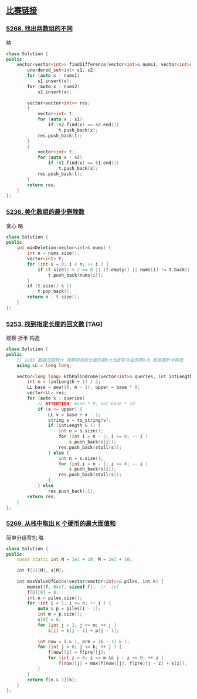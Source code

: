 ## [比赛链接](https://leetcode.cn/contest/weekly-contest-286)


### [5268. 找出两数组的不同](https://leetcode.cn/problems/find-the-difference-of-two-arrays/)

略

```c++
class Solution {
public:
    vector<vector<int>> findDifference(vector<int>& nums1, vector<int>& nums2) {
        unordered_set<int> s1, s2;
        for (auto x : nums1)
            s1.insert(x);
        for (auto x : nums2)
            s2.insert(x);
        
        vector<vector<int>> res;
        {
            vector<int> t;
            for (auto x : s1)
                if (s2.find(x) == s2.end())
                    t.push_back(x);
            res.push_back(t);
        }
        {
            vector<int> t;
            for (auto x : s2)
                if (s1.find(x) == s1.end())
                    t.push_back(x);
            res.push_back(t);
        }
        return res;
    }
};
```


### [5236. 美化数组的最少删除数](https://leetcode.cn/problems/minimum-deletions-to-make-array-beautiful/)

贪心 略

```c++
class Solution {
public:
    int minDeletion(vector<int>& nums) {
        int n = nums.size();
        vector<int> t;
        for (int i = 0; i < n; ++ i ) {
            if (t.size() % 2 == 0 || (t.empty() || nums[i] != t.back()))
                t.push_back(nums[i]);
        }
        if (t.size() & 1)
            t.pop_back();
        return n - t.size();
    }
};
```

### [5253. 找到指定长度的回文数](https://leetcode.cn/problems/find-palindrome-with-fixed-length/) [TAG]

观察 折半 构造

```c++
class Solution {
public:
    // 1e15 数据范围较大 观察知当前长度的第k大也即折半后的第k大 故直接折半构造
    using LL = long long;
    
    vector<long long> kthPalindrome(vector<int>& queries, int intLength) {
        int m = (intLength + 1) / 2;
        LL base = pow(10, m - 1), upper = base * 9;
        vector<LL> res;
        for (auto x : queries)
            // ATTENTION: base * 9, not base * 10
            if (x <= upper) {
                LL v = base + x - 1;
                string s = to_string(v);
                if (intLength & 1) {
                    int n = s.size();
                    for (int i = n - 2; i >= 0; -- i )
                        s.push_back(s[i]);
                    res.push_back(stoll(s));
                } else {
                    int n = s.size();
                    for (int i = n - 1; i >= 0; -- i )
                        s.push_back(s[i]);
                    res.push_back(stoll(s));
                }
            } else
                res.push_back(-1);
        return res;
    }
};
```

### [5269. 从栈中取出 K 个硬币的最大面值和](https://leetcode.cn/problems/maximum-value-of-k-coins-from-piles/)

简单分组背包 略

```c++
class Solution {
public:
    const static int N = 1e3 + 10, M = 2e3 + 10;
    
    int f[2][M], s[M];
    
    int maxValueOfCoins(vector<vector<int>>& piles, int k) {
        memset(f, 0xcf, sizeof f);  // -inf
        f[0][0] = 0;
        int n = piles.size();
        for (int i = 1; i <= n; ++ i ) {
            auto & p = piles[i - 1];
            int m = p.size();
            s[0] = 0;
            for (int j = 1; j <= m; ++ j )
                s[j] = s[j - 1] + p[j - 1];
            
            int now = i & 1, pre = (i - 1) & 1;
            for (int j = 0; j <= k; ++ j ) {
                f[now][j] = f[pre][j];
                for (int z = 0; z <= m && j - z >= 0; ++ z )
                    f[now][j] = max(f[now][j], f[pre][j - z] + s[z]);
            }
        }
        return f[n & 1][k];
    }
};
```

